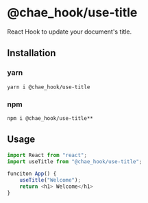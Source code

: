 # @chae_hook/use-title

React Hook to update your document's title.

## Installation

### yarn

```
yarn i @chae_hook/use-title
```

### npm

```
npm i @chae_hook/use-title**
```

## Usage

```javascript
import React from "react";
import useTitle from "@chae_hook/use-title";

funciton App() {
    useTitle("Welcome");
    return <h1> Welcome</h1>
}
```
